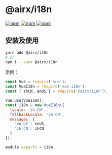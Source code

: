 # @airx/i18n

[![npm](https://img.shields.io/npm/v/@airx/i18n.svg?style=plastic)](https://npmjs.org/package/@airx/i18n) [![npm](https://img.shields.io/npm/dm/@airx/i18n.svg?style=plastic)](https://npmjs.org/package/@airx/i18n) [![npm](https://img.shields.io/npm/dt/@airx/i18n.svg?style=plastic)](https://npmjs.org/package/@airx/i18n)

## 安装及使用

```bash
yarn add @airx/i18n
# or
npm i --save @airx/i18n
```

示例：

```js
const Vue = require('vue');
const VueI18n = require('vue-i18n');
const { zhCN, enUS } = require('@airx/i18n');

Vue.use(VueI18n);
const i18n = new VueI18n({
  locale: 'zh-CN',
  fallbackLocale: 'zh-CN',
  messages: {
    'en-US': enUS,
    'zh-CN': zhCN
  }
});

module.exports = i18n;
```
